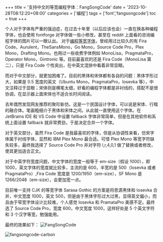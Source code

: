 +++
title = '支持中文的等宽编程字体：FangSongCode'
date = '2023-10-28T08:12:20+08:00'
categories = ['编程']
tags = ['font','fangsongcode']
toc = true
+++


个人对于字体有严重的强迫症，在过去十年里（以后应该也会）一直在换各种编程字体，也会使用 fontforge 对字体做一些小修改，甚至在 reddit 上面看的咨询编程字体的图片可以一眼认出。 
对于[编程等宽字体](https://www.programmingfonts.org/)，曾经用过比较久的有 Fira Code，Aurulent，TheSansMono，Go Mono，Source Code Pro，Plex Mono，Drafting Mono。也用过一些收费字体例如 MonoLisa，PragmataPro，Operator Mono，Gintronic 等。目前最喜欢的还是 Fira Code（MonoLisa 第二），只是 Fira Code 个性突出，在中英文混排中看着非常显眼。

<!--more-->

而对于中文部分，就更加困难了。目前的黑体和宋体都有各自的问题：黑体字形过大，如果是 0.5 宽度的英文（Ubuntu Mono，PragmataPro，Iosevka 等），中文注释过于显眼；宋体则是横笔太细，好看的编程字体都是非衬线的，搭配不是很协调，在显示器上面宋体也不适合长时间阅读。

去年偶然发现网友推荐的聚珍新仿。这是一个民国设计字体，可以说是宋体、行楷的融合体。笔画粗细介于黑体和宋体之间。从此就一直使用这个字体。在 JetBrains IDE 和 VS Code 中设置 fallback 字体非常简单，但是在其他软件和系统上面设置 fallback 就非常费劲，于是决定合并一个字体。

对于英文部分，虽然 Fira Code 是我最喜欢的字体，但是从协调性来看，仿宋字体属于衬线字体，显然和 IBM Plex Mono 最合适。可惜 Plex Mono 等宽字符缺失较多，最终我选择了 Source Code Pro 并对字符 l,r,4,0,1 做了替换或者修改，使其更加适合正文。

对于中英字符宽度问题，中文字体的宽度一般等于 em-size（假设 1000），即 1000，英文字体的宽度就比较多，主流的是 600，半宽的是 500（Iosevka 或者 PragmataPro）,Fira Code 宽度是 1200/1950（em-size），SF Mono 是 1266/2048（em-size），会更加宽一点。 

目前唯一支持 CJK 的等宽字体 Sarasa Gothic 的方案是将思源黑体和 Iosevka 合并，中文宽度 1000，英文 500，但是由于黑体字形过大过黑，显得英文偏小，而且由于窄宽字体设计比较难，个人感觉 Iosevka 和 PramataPro 美感不足。最终选了 Source Code Pro，宽度 600，中文宽度 1000，这样好处是 5 个英文字符和 3 个汉字等宽，勉强能用。

最终的效果如下：
![FangSongCode](https://jsd.cdn.zzko.cn/gh/zhimoe/zhimoe.pic@main/20230708/FangSongCode.4t8q5v8g5zq0.webp)

![fangsongcode-carbon](https://jsd.cdn.zzko.cn/gh/zhimoe/zhimoe.pic@main/20230708/fangsongcode-carbon.7196xry1lvs0.webp)

